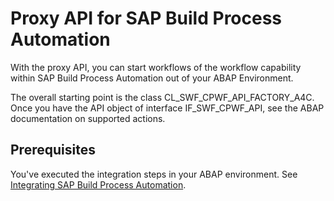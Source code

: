 <!-- loio059470b6349d482f89eb9993be14ec00 -->

# Proxy API for SAP Build Process Automation

With the proxy API, you can start workflows of the workflow capability within SAP Build Process Automation out of your ABAP Environment.



The overall starting point is the class CL\_SWF\_CPWF\_API\_FACTORY\_A4C. Once you have the API object of interface IF\_SWF\_CPWF\_API, see the ABAP documentation on supported actions.



<a name="loio059470b6349d482f89eb9993be14ec00__section_xvd_tl1_qjb"/>

## Prerequisites

You've executed the integration steps in your ABAP environment. See [Integrating SAP Build Process Automation](../50-administration-and-ops/integrating-sap-build-process-automation-4973966.md).

